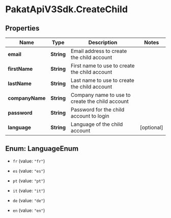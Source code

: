 # PakatApiV3Sdk.CreateChild

## Properties
Name | Type | Description | Notes
------------ | ------------- | ------------- | -------------
**email** | **String** | Email address to create the child account | 
**firstName** | **String** | First name to use to create the child account | 
**lastName** | **String** | Last name to use to create the child account | 
**companyName** | **String** | Company name to use to create the child account | 
**password** | **String** | Password for the child account to login | 
**language** | **String** | Language of the child account | [optional] 


<a name="LanguageEnum"></a>
## Enum: LanguageEnum


* `fr` (value: `"fr"`)

* `es` (value: `"es"`)

* `pt` (value: `"pt"`)

* `it` (value: `"it"`)

* `de` (value: `"de"`)

* `en` (value: `"en"`)




